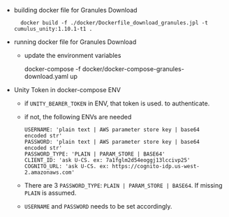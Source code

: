 - building docker file for Granules Download
        
        docker build -f ./docker/Dockerfile_download_granules.jpl -t cumulus_unity:1.10.1-t1 .
        
- running docker file for Granules Download
    - update the environment variables

        docker-compose -f docker/docker-compose-granules-download.yaml up
- Unity Token in docker-compose ENV
    - if `UNITY_BEARER_TOKEN` in ENV, that token is used. to authenticate. 
    - if not, the following ENVs are needed
    
          USERNAME: 'plain text | AWS parameter store key | base64 encoded str'
          PASSWORD: 'plain text | AWS parameter store key | base64 encoded str'
          PASSWORD_TYPE: 'PLAIN | PARAM_STORE | BASE64'
          CLIENT_ID: 'ask U-CS. ex: 7a1fglm2d54eoggj13lccivp25'
          COGNITO_URL: 'ask U-CS. ex: https://cognito-idp.us-west-2.amazonaws.com'

    - There are 3 `PASSWORD_TYPE`: `PLAIN | PARAM_STORE | BASE64`. If missing `PLAIN` is assumed. 
    - `USERNAME` and `PASSWORD` needs to be set accordingly. 
        
